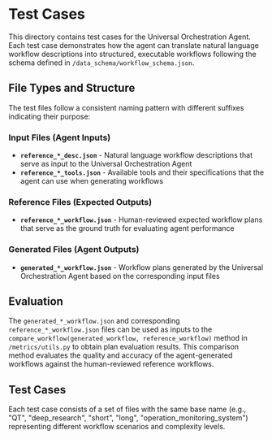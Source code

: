 # Test Cases

This directory contains test cases for the Universal Orchestration Agent. Each test case demonstrates how the agent can translate natural language workflow descriptions into structured, executable workflows following the schema defined in `/data_schema/workflow_schema.json`.

## File Types and Structure

The test files follow a consistent naming pattern with different suffixes indicating their purpose:

### Input Files (Agent Inputs)
- **`reference_*_desc.json`** - Natural language workflow descriptions that serve as input to the Universal Orchestration Agent
- **`reference_*_tools.json`** - Available tools and their specifications that the agent can use when generating workflows

### Reference Files (Expected Outputs)
- **`reference_*_workflow.json`** - Human-reviewed expected workflow plans that serve as the ground truth for evaluating agent performance

### Generated Files (Agent Outputs)
- **`generated_*_workflow.json`** - Workflow plans generated by the Universal Orchestration Agent based on the corresponding input files

## Evaluation

The `generated_*_workflow.json` and corresponding `reference_*_workflow.json` files can be used as inputs to the `compare_workflow(generated_workflow, reference_workflow)` method in `/metrics/utils.py` to obtain plan evaluation results. This comparison method evaluates the quality and accuracy of the agent-generated workflows against the human-reviewed reference workflows.

## Test Cases

Each test case consists of a set of files with the same base name (e.g., "QT", "deep_research", "short", "long", "operation_monitoring_system") representing different workflow scenarios and complexity levels.
